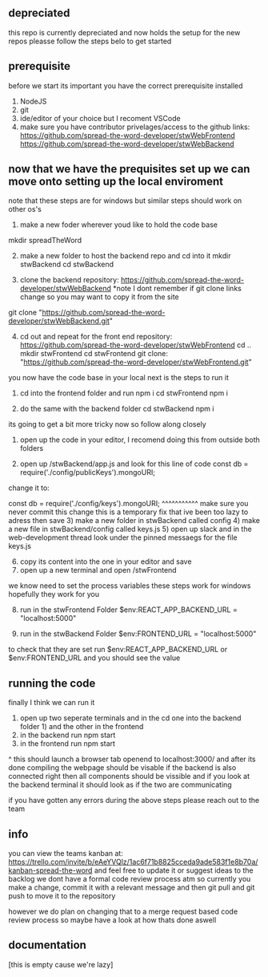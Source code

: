 ## depreciated
this repo is currently depreciated and now holds the setup for the new repos pleasse follow the steps belo to get started

## prerequisite
before we start its important you have the correct prerequisite installed

1) NodeJS 
2) git 
3) ide/editor of your choice but I recoment VSCode
4) make sure you have contributor privelages/access to the github links:
https://github.com/spread-the-word-developer/stwWebFrontend
https://github.com/spread-the-word-developer/stwWebBackend

## now that we have the prequisites set up we can move onto setting up the local enviroment
note that these steps are for windows but similar steps should work on other os's

1) make a new foder wherever youd like to hold the code base

mkdir spreadTheWord

2) make a new folder to host the backend repo and cd into it 
mkdir stwBackend
cd stwBackend

3) clone the backend repository: https://github.com/spread-the-word-developer/stwWebBackend
*note I dont remember if git clone links change so you may want to copy it from the site

git clone "https://github.com/spread-the-word-developer/stwWebBackend.git"

4) cd out and repeat for the front end repository: https://github.com/spread-the-word-developer/stwWebFrontend
cd ..
mkdir stwFrontend
cd stwFrontend
git clone: "https://github.com/spread-the-word-developer/stwWebFrontend.git"

you now have the code base in your local next is the steps to run it
1) cd into the frontend folder and run npm i
cd stwFrontend 
npm i

2) do the same with the backend folder 
cd stwBackend 
npm i

its going to get a bit more tricky now so follow along closely

1) open up the code in your editor, I recomend doing this from outside both folders

2) open up /stwBackend/app.js and look for this line of code
const db = require('./config/publicKeys').mongoURI;

change it to:

const db = require('./config/keys').mongoURI;
^^^^^^^^^^^ make sure you never commit this change this is a temporary fix that ive been too lazy to adress
then save
3) make a new folder in stwBackend called config
4) make a new file in stwBackend/config called keys.js
5) open up slack and in the web-development thread look under the pinned messaegs for the file keys.js

6) copy its content into the one in your editor and save
7) open up a new terminal and open /stwFrontend

we know need to set the process variables these steps work for windows hopefully they work for you

8) run in the stwFrontend Folder
$env:REACT_APP_BACKEND_URL = "localhost:5000"

9) run in the stwBackend Folder
$env:FRONTEND_URL = "localhost:5000"

to check that they are set run $env:REACT_APP_BACKEND_URL or $env:FRONTEND_URL and you should see the value 

## running the code

finally I think we can run it
1) open up two seperate terminals and in the cd one into the backend folder 1) and the other in the frontend
2) in the backend run
npm start 
3) in the frontend run 
npm start 

^ this should launch a browser tab openend to localhost:3000/ and after its done compiling the webpage should be visable
if the backend is also connected right then all components should be vissible and if you look at the backend terminal it should look as if the two are communicating

if you have gotten any errors during the above steps please reach out to the team

## info 

you can view the teams kanban at: https://trello.com/invite/b/eAeYVQlz/1ac6f71b8825cceda9ade583f1e8b70a/kanban-spread-the-word
and feel free to update it or suggest ideas to the backlog
we dont have a formal code review process atm so currently you make a change, commit it with a relevant message and then git pull and git push to move it to the repository

however we do plan on changing that to a merge request based code review process so maybe have a look at how thats done aswell

## documentation

[this is empty cause we're lazy]

















